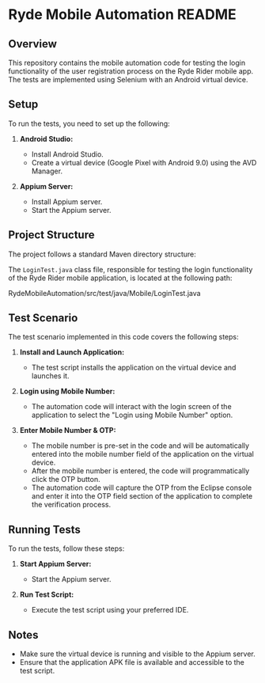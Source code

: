 # Ryde Mobile Automation README

## Overview
This repository contains the mobile automation code for testing the login functionality of the user registration process on the Ryde Rider mobile app. The tests are implemented using Selenium with an Android virtual device.

## Setup
To run the tests, you need to set up the following:

1. **Android Studio:**
   - Install Android Studio.
   - Create a virtual device (Google Pixel with Android 9.0) using the AVD Manager.

2. **Appium Server:**
   - Install Appium server.
   - Start the Appium server.

## Project Structure

The project follows a standard Maven directory structure:

The `LoginTest.java` class file, responsible for testing the login functionality of the Ryde Rider mobile application, is located at the following path:

RydeMobileAutomation/src/test/java/Mobile/LoginTest.java

## Test Scenario
The test scenario implemented in this code covers the following steps:

1. **Install and Launch Application:**
   - The test script installs the application on the virtual device and launches it.

2. **Login using Mobile Number:**
   -  The automation code will interact with the login screen of the application to select the "Login using Mobile Number" option.
  

3. **Enter Mobile Number & OTP:**
   - The mobile number is pre-set in the code and will be automatically entered into the mobile number field of the application on the virtual device.
   - After the mobile number is entered, the code will programmatically click the OTP button.
   - The automation code will capture the OTP from the Eclipse console and enter it into the OTP field section of the application to complete the verification process.

## Running Tests
To run the tests, follow these steps:

1. **Start Appium Server:**
   - Start the Appium server.

2. **Run Test Script:**
   - Execute the test script using your preferred IDE.

## Notes
- Make sure the virtual device is running and visible to the Appium server.
- Ensure that the application APK file is available and accessible to the test script.
